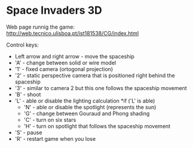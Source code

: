 # Space Invaders 3D

Web page runnig the game: http://web.tecnico.ulisboa.pt/ist181538/CG/index.html

Control keys:

* Left arrow and right arrow - move the spaceship
* 'A' - change between solid or wire model
* '1' - fixed camera (ortogonal projection)
* '2' - static perspective camera that is positioned right behind the spaceship
* '3' - similar to camera 2 but this one follows the spaceship movement
* 'B' - shoot
* 'L' - able or disable the lighting calculation
*if ('L' is able)
   * 'N' - able or disable the spotlight (represents the sun)
   * 'G' - change between Gouraud and Phong shading
   * 'C' - turn on six stars 
   * 'H' - turn on spotlight that follows the spaceship movement
* 'S' - pause
* 'R' - restart game when you lose
